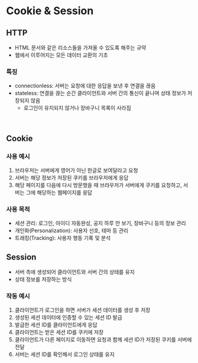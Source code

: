 # Cookie & Session
## HTTP
- HTML 문서와 같은 리소스들을 가져올 수 있도록 해주는 규약
- 웹에서 이루어지는 모든 데이터 교환의 기초
### 특징
- connectionless: 서버는 요청에 대한 응답을 보낸 후 연결을 끊음
- stateless: 연결을 끊는 순간 클라이언트와 서버 간의 통신이 끝나며 상태 정보가 저장되지 않음
  - 로그인이 유지되지 않거나 장바구니 목록이 사라짐
<br>

## Cookie
### 사용 예시
1. 브라우저는 서버에게 영어가 아닌 한글로 보여달라고 요청
2. 서버는 해당 정보가 저장된 쿠키를 브라우저에게 응답
3. 해당 페이지를 다음에 다시 방문했을 때 브라우저가 서버에게 쿠키를 요청하고, 서버는 그에 해당하는 웹페이지를 응답

### 사용 목적
- 세션 관리: 로그인, 아이디 자동완성, 공지 하루 안 보기, 장바구니 등의 정보 관리
- 개인화(Personalization): 사용자 선호, 테마 등 관리
- 트래킹(Tracking): 사용자 행동 기록 및 분석

## Session
- 서버 측에 생성되어 클라이언트와 서버 간의 상태를 유지
- 상태 정보를 저장하는 방식
### 작동 예시
1. 클라이언트가 로그인을 하면 서버가 세션 데이터를 생성 후 저장
2. 생성된 세션 데이터에 인증할 수 있는 세션 ID 발급
3. 발급한 세션 ID를 클라이언트에게 응답
4. 클라이언트는 받은 세션 ID를 쿠키에 저장
5. 클라이언트가 다른 페이지로 이동하면 요청과 함께 세션 ID가 저장된 쿠키를 서버에 전달
6. 서버는 세션 ID를 확인해서 로그인 상태를 유지
